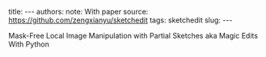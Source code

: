 title: ---
authors: 
note: With paper
source: https://github.com/zengxianyu/sketchedit
tags: sketchedit
slug: ---

Mask-Free Local Image Manipulation with Partial Sketches aka Magic Edits With Python
